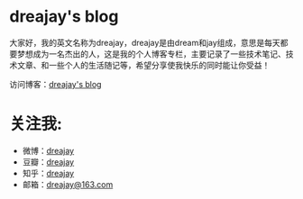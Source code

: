 # dreajay's blog

大家好，我的英文名称为dreajay，dreajay是由dream和jay组成，意思是每天都要梦想成为一名杰出的人，这是我的个人博客专栏，主要记录了一些技术笔记、技术文章、和一些个人的生活随记等，希望分享使我快乐的同时能让你受益！

访问博客：[dreajay's blog](http://dreajay.github.io)

# 关注我:
- 微博：[dreajay](http://weibo.com/dreajay/) 
- 豆瓣：[dreajay](http://www.douban.com/people/dreajay/)
- 知乎：[dreajay](http://www.zhihu.com/people/dreajay/)
- 邮箱：dreajay@163.com
